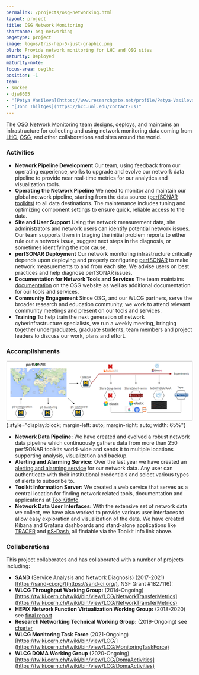 ```yaml
---
permalink: /projects/osg-networking.html
layout: project
title: OSG Network Monitoring
shortname: osg-networking
pagetype: project
image: logos/Iris-hep-5-just-graphic.png
blurb: Provide network monitoring for LHC and OSG sites
maturity: Deployed
maturity-note:
focus-area: osglhc
position: -1
team:
- smckee
- djw8605
- "[Petya Vasileva](https://www.researchgate.net/profile/Petya-Vasileva-2)"
- "[John Thiltges](https://hcc.unl.edu/contact-us)"
---
```



The [OSG Network Monitoring](https://osg-htc.org/networking/) team designs, deploys, and maintains an infrastructure for collecting and using network monitoring data coming from [LHC](https://home.cern/science/accelerators/large-hadron-collider), [OSG](https://osg-htc.org/), and other collaborations and sites around the world.


### Activities

-   **Network Pipeline Development** Our team, using feedback from our operating experience, works to upgrade and evolve our network data pipeline to provide near real-time metrics for our analytics and visualization tools.
-   **Operating the Network Pipeline** We need to monitor and maintain our global network pipeline, starting from the data source ([perfSONAR toolkits](https://docs.perfsonar.net/#perfsonar-toolkit)) to all data destinations. The maintenance includes tuning and optimizing component settings to ensure quick, reliable access to the data.
-   **Site and User Support** Using the network measurement data, site administrators and network users can identify potential network issues.  Our team supports them in triaging the initial problem reports to either rule out a network issue, suggest next steps in the diagnosis, or sometimes identifying the root cause.
-   **perfSONAR Deployment**  Our network monitoring infrastructure critically depends upon deploying and properly configuring [perfSONAR](https://docs.perfsonar.net/) to make network measurements to and from each site.  We advise users on best practices and help diagnose perfSONAR issues.
-   **Documentation for Network Tools and Services** The team maintains [documentation](https://osg-htc.org/networking/) on the OSG website as well as additional documentation for our tools and services.
-   **Community Engagement** Since OSG, and our WLCG partners, serve the broader research and education community, we work to attend relevant community meetings and present on our tools and services.
-   **Training** To help train the next generation of network cyberinfrastructure specialists, we run a weekly meeting, bringing together undergraduates, graduate students, team members and project leaders to discuss our work, plans and effort.

### Accomplishments

![OSG Network Data Pipeline](/assets/images/OSG-net-pipeline.png){:style="display:block; margin-left: auto; margin-right: auto; width: 65%"}
-   **Network Data Pipeline:** We have created and evolved a robust network data pipeline which continuously gathers data from more than 250 perfSONAR toolkits world-wide and sends it to multiple locations supporting analysis, visualization and backup.
-   **Alerting and Alarming Service:** Over the last year we have created an [alerting and alarming service](https://aaas.atlas-ml.org) for our network data.  Any user can authenticate with their institutional credentials and select various types of alerts to subscribe to.
-   **Toolkit Information Server:**
We created a web service that serves as a central location for finding network related tools, documentation and applications at
[ToolKitInfo](https://toolkitinfo.opensciencegrid.org/).
-   **Network Data User Interfaces:** With the extensive set of network data we collect, we have also worked to provide various user interfaces to allow easy exploration and visualization of the data.   We have created Kibana and Grafana dashboards and stand-alone applications like [TRACER](https://perfsonar.uc.ssl-hep.org/) and [pS-Dash](https://ps-dash.uc.ssl-hep.org/sites), all findable via the Toolkit Info link above.

### Collaborations

This project collaborates and has collaborated with a number of projects including:
-   **SAND** (Service Analysis and Network Diagnosis) (2017-2021) [https://sand-ci.org/](https://sand-ci.org/), NSF Grant #1827116):
-   **WLCG Throughput Working Group:** (2014-Ongoing) [https://twiki.cern.ch/twiki/bin/view/LCG/NetworkTransferMetrics](https://twiki.cern.ch/twiki/bin/view/LCG/NetworkTransferMetrics)
-   **HEPiX Network Function Virtualization Working Group:** (2018-2020) see [final report](https://zenodo.org/record/3741402#.YmGFMdrMJD8)
-   **Research Networking Technical Working Group:** (2019-Ongoing) see [charter](https://zenodo.org/record/6470973#.YmGDK9rMJD8)
-   **WLCG Monitoring Task Force** (2021-Ongoing) [https://twiki.cern.ch/twiki/bin/view/LCG/](https://twiki.cern.ch/twiki/bin/view/LCG/MonitoringTaskForce)
-   **WLCG DOMA Working Group** (2020-Ongoing) [https://twiki.cern.ch/twiki/bin/view/LCG/DomaActivities](https://twiki.cern.ch/twiki/bin/view/LCG/DomaActivities)

